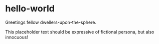 # hello-world

Greetings fellow dwellers-upon-the-sphere. 

This placeholder text should be expressive of fictional persona, but also innocuous! 
